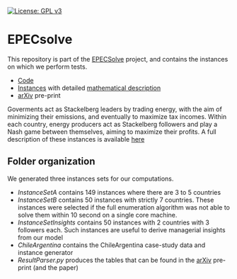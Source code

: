 [![License: GPL v3](https://img.shields.io/badge/License-GPLv3-blue.svg)](https://www.gnu.org/licenses/gpl-3.0)

# EPECsolve
This repository is part of the [EPECSolve](https://github.com/ssriram1992/EPECsolve/) project, and contains the instances on which we perform tests.
- [Code](https://github.com/ssriram1992/EPECsolve/)
- [Instances](https://github.com/ds4dm/EPECInstances) with detailed [mathematical description](https://github.com/ds4dm/EPECInstances/blob/master/Description.pdf)
- [arXiv](https://arxiv.org/abs/1910.06452) pre-print


Goverments act as Stackelberg leaders by trading energy, with the aim of minimizing their emissions, and eventually to maximize tax incomes. Within each country, energy producers act as Stackelberg followers and play a Nash game between themselves, aiming to maximize their profits.  A full description of these instances is available [here](Description.pdf)


## Folder organization

We generated three instances sets for our computations. 
- _InstanceSetA_ contains 149 instances where there are 3 to 5 countries 
- _InstanceSetB_ contains 50 instances with strictly 7 countries. These instances were selected if the full enumeration algorithm was not able to solve them within 10 second on a single core machine.
- _InstanceSetInsights_ contains 50 instances with 2 countries with 3 followers each. Such instances are useful to derive managerial insights from our model 
- _ChileArgentina_ contains the ChileArgentina case-study data and instance generator
- _ResultParser.py_ produces the tables that can be found in the [arXiv](https://arxiv.org/abs/1910.06452) pre-print (and the paper)
